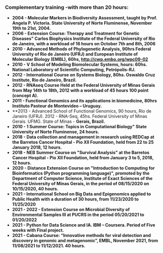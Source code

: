 ### Complementary training -with more than 20 hours:
	
- **2004 - Molecular Markers in Biodiversity Assessment, taught by Prof. Angela P. Victoria. State University of Norte Fluminense, November 19th to 21st, 2004.**
- **2006 - Extension Course: Therapy and Treatment for Genetic Diseases" Carlos Biophysics Institute of the Federal University of Rio de Janeiro, with a workload of 16 hours on October 7th and 8th, 2006**
- **2010 - Advanced Methods of Phylogenetic Analysis, 90hrs Federal University of Rio de Janeiro (UFRJ) and European Institute of Molecular Biology (EMBL), 60hs, http://cwp.embo.org/wpc09-02**
- **2010 - V School of Modeling Biomolecular Systems, hours: 60hs. National Laboratory of Scientific Computing, Petrópolis-RJ.**
- **2012 - International Course on Systems Biology, 80hs. Oswaldo Cruz Institute, Rio de Janeiro, Brazil.**
- **2012 - RNAseq Course Held at the Federal University of Minas Gerais from May 14th to 18th, 2012 with a workload of 45 hours 100 point (concept A).**
- **2011 - Functional Genomics and its applications in biomedicine, 80hrs Instituto Pasteur de Montevideo – Uruguay.**
- **2013 - Advanced School of Functional Genomics, 90 hours, Rio de Janeiro (UFRJ). 2012 - RNA-Seq, 45hs. Federal University of Minas Gerais. UFMG. State of Minas - **Gerais, Brazil.**
- **2010 - 1 Summer Course: Topics in Computational Biology" State University of Norte Fluminense, 24 hours.**
- **2018 - Data collection and management in research using REDCap at the Barretos Cancer Hospital - Pio XII Foundation, held from 22 to 25 January 2018, 12 hours.**
- **2018 - NEB Summer Course on "Survival Analysis" at the Barretos Cancer Hospital - Pio XII Foundation, held from January 3 to 5, 2018,  12 hours.**
- **2020 - Distance Extension Course on "Introduction to Computing for Bioinformatics (Python programming language)", promoted by the Department of Computer Science, Institute of Exact Sciences of the Federal University of Minas Gerais, in the period of 08/15/2020 on 10/15/2020, 40 hours.**
- **2021 - International School on Big Data and Epigenomics applied to Public Health with a duration of 30 hours, from 11/23/2020 to 11/25/2020**
- **2021 - 2022 - Extension Course on Microbial Diversity of Environmental Samples III at PUCRS in the period 05/20/2021 to 01/20/2022**
- **2021 - Python for Data Science and IA. IBM – Coursera. Period of Five  weeks with Final project.**
- **2021 - Cabana Course: “Innovative methods for viral detection and discovery in genomic and metagenomic”, EMBL, November 2021, from 11/08/2021 to 11/12/2021. 40 hours.**
